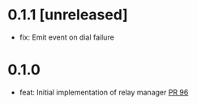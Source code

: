 # 0.1.1 [unreleased]
- fix: Emit event on dial failure

[PR XXX]: https://github.com/dariusc93/rust-ipfs/pull/XXX

# 0.1.0
- feat: Initial implementation of relay manager [PR 96]

[PR 96]: https://github.com/dariusc93/rust-ipfs/pull/96